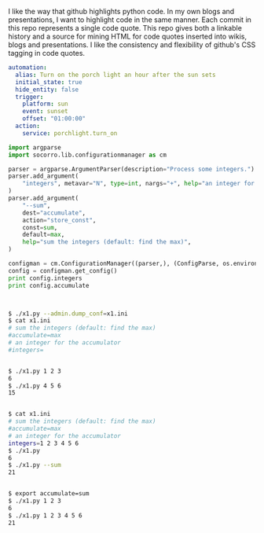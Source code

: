 I like the way that github highlights python code. In my own blogs and presentations,
I want to highlight code in the same manner. Each commit in this repo represents a single
code quote. This repo gives both a linkable history and a source for mining HTML for code
quotes inserted into wikis, blogs and presentations. I like the consistency and flexibility
of github's CSS tagging in code quotes.


```yaml
automation:
  alias: Turn on the porch light an hour after the sun sets
  initial_state: true
  hide_entity: false
  trigger:
    platform: sun
    event: sunset
    offset: "01:00:00"  
  action:
    service: porchlight.turn_on

```

```python
import argparse
import socorro.lib.configurationmanager as cm

parser = argparse.ArgumentParser(description="Process some integers.")
parser.add_argument(
    "integers", metavar="N", type=int, nargs="+", help="an integer for the accumulator"
)
parser.add_argument(
    "--sum",
    dest="accumulate",
    action="store_const",
    const=sum,
    default=max,
    help="sum the integers (default: find the max)",
)

configman = cm.ConfigurationManager((parser,), (ConfigParse, os.environ, parser))
config = configman.get_config()
print config.integers
print config.accumulate
```

```python
```

```bash

$ ./x1.py --admin.dump_conf=x1.ini
$ cat x1.ini
# sum the integers (default: find the max)
#accumulate=max
# an integer for the accumulator
#integers=


$ ./x1.py 1 2 3
6
$ ./x1.py 4 5 6
15


$ cat x1.ini
# sum the integers (default: find the max)
#accumulate=max
# an integer for the accumulator
integers=1 2 3 4 5 6
$ ./x1.py
6
$ ./x1.py --sum
21


$ export accumulate=sum
$ ./x1.py 1 2 3
6
$ ./x1.py 1 2 3 4 5 6
21





```
